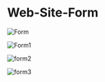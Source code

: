 # Web-Site-Form

![Form](https://user-images.githubusercontent.com/84045109/161034398-7d70ee4d-e632-4094-a539-850bbd9b6229.png)

![Form1](https://user-images.githubusercontent.com/84045109/161034473-4bad7628-bf74-4818-9786-c2c4b0fa47a9.png)

![form2](https://user-images.githubusercontent.com/84045109/161034534-92a2a9e5-c3fd-4e85-858d-a6ba1b68c45e.png)

![form3](https://user-images.githubusercontent.com/84045109/161034570-cb0e5869-43a5-49aa-bfd7-00aeafc91d89.png)
